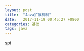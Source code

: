 ```yaml
---
layout: post
title:  "Java扩展机制"
date:   2017-11-19 00:45:27 +0800
categories: 基础
tags: java
---
```



spi

